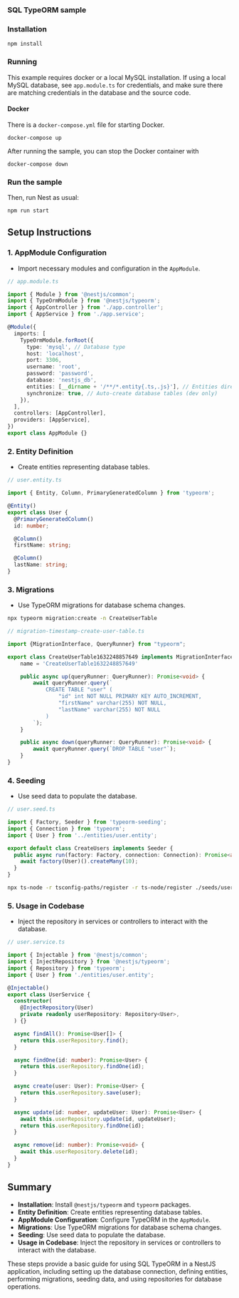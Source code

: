 ### SQL TypeORM sample

### Installation


`npm install`

### Running

This example requires docker or a local MySQL installation.  If using a local MySQL database, see `app.module.ts` for credentials, and make sure there are matching credentials in the database and the source code.

#### Docker

There is a `docker-compose.yml` file for starting Docker.

`docker-compose up`

After running the sample, you can stop the Docker container with

`docker-compose down`

### Run the sample

Then, run Nest as usual:

`npm run start`

## Setup Instructions

### 1. **AppModule Configuration**

- Import necessary modules and configuration in the `AppModule`.

```typescript
// app.module.ts

import { Module } from '@nestjs/common';
import { TypeOrmModule } from '@nestjs/typeorm';
import { AppController } from './app.controller';
import { AppService } from './app.service';

@Module({
  imports: [
    TypeOrmModule.forRoot({
      type: 'mysql', // Database type
      host: 'localhost',
      port: 3306,
      username: 'root',
      password: 'password',
      database: 'nestjs_db',
      entities: [__dirname + '/**/*.entity{.ts,.js}'], // Entities directory
      synchronize: true, // Auto-create database tables (dev only)
    }),
  ],
  controllers: [AppController],
  providers: [AppService],
})
export class AppModule {}
```

### 2. **Entity Definition**

- Create entities representing database tables.

```typescript
// user.entity.ts

import { Entity, Column, PrimaryGeneratedColumn } from 'typeorm';

@Entity()
export class User {
  @PrimaryGeneratedColumn()
  id: number;

  @Column()
  firstName: string;

  @Column()
  lastName: string;
}
```

### 3. **Migrations**

- Use TypeORM migrations for database schema changes.

```bash
npx typeorm migration:create -n CreateUserTable
```

```typescript
// migration-timestamp-create-user-table.ts

import {MigrationInterface, QueryRunner} from "typeorm";

export class CreateUserTable1632248857649 implements MigrationInterface {
    name = 'CreateUserTable1632248857649'

    public async up(queryRunner: QueryRunner): Promise<void> {
        await queryRunner.query(`
            CREATE TABLE "user" (
                "id" int NOT NULL PRIMARY KEY AUTO_INCREMENT,
                "firstName" varchar(255) NOT NULL,
                "lastName" varchar(255) NOT NULL
            )
        `);
    }

    public async down(queryRunner: QueryRunner): Promise<void> {
        await queryRunner.query(`DROP TABLE "user"`);
    }
}
```

### 4. **Seeding**

- Use seed data to populate the database.

```typescript
// user.seed.ts

import { Factory, Seeder } from 'typeorm-seeding';
import { Connection } from 'typeorm';
import { User } from '../entities/user.entity';

export default class CreateUsers implements Seeder {
  public async run(factory: Factory, connection: Connection): Promise<any> {
    await factory(User)().createMany(10);
  }
}
```

```bash
npx ts-node -r tsconfig-paths/register -r ts-node/register ./seeds/user.seed.ts
```

### 5. **Usage in Codebase**

- Inject the repository in services or controllers to interact with the database.

```typescript
// user.service.ts

import { Injectable } from '@nestjs/common';
import { InjectRepository } from '@nestjs/typeorm';
import { Repository } from 'typeorm';
import { User } from './entities/user.entity';

@Injectable()
export class UserService {
  constructor(
    @InjectRepository(User)
    private readonly userRepository: Repository<User>,
  ) {}

  async findAll(): Promise<User[]> {
    return this.userRepository.find();
  }

  async findOne(id: number): Promise<User> {
    return this.userRepository.findOne(id);
  }

  async create(user: User): Promise<User> {
    return this.userRepository.save(user);
  }

  async update(id: number, updateUser: User): Promise<User> {
    await this.userRepository.update(id, updateUser);
    return this.userRepository.findOne(id);
  }

  async remove(id: number): Promise<void> {
    await this.userRepository.delete(id);
  }
}
```

## Summary

- **Installation**: Install `@nestjs/typeorm` and `typeorm` packages.
- **Entity Definition**: Create entities representing database tables.
- **AppModule Configuration**: Configure TypeORM in the `AppModule`.
- **Migrations**: Use TypeORM migrations for database schema changes.
- **Seeding**: Use seed data to populate the database.
- **Usage in Codebase**: Inject the repository in services or controllers to interact with the database.

These steps provide a basic guide for using SQL TypeORM in a NestJS application, including setting up the database connection, defining entities, performing migrations, seeding data, and using repositories for database operations.
